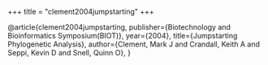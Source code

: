 +++
title = "clement2004jumpstarting"
+++

@article{clement2004jumpstarting,
   publisher={Biotechnology and Bioinformatics Symposium(BIOT)},
   year={2004},
   title={Jumpstarting Phylogenetic Analysis},
   author={Clement, Mark J and Crandall, Keith A and Seppi, Kevin D and Snell, Quinn O},
}
